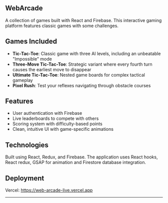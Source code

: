## WebArcade
A collection of games built with React and Firebase. This interactive gaming platform features classic games with some challenges.

## Games Included

- **Tic-Tac-Toe**: Classic game with three AI levels, including an unbeatable "Impossible" mode
- **Three-Move Tic-Tac-Toe**: Strategic variant where every fourth turn causes the earliest move to disappear
- **Ultimate Tic-Tac-Toe**: Nested game boards for complex tactical gameplay
- **Pixel Rush**: Test your reflexes navigating through obstacle courses

## Features

- User authentication with Firebase
- Live leaderboards to compete with others
- Scoring system with difficulty-based points
- Clean, intuitive UI with game-specific animations

## Technologies

Built using React, Redux, and Firebase. The application uses React hooks, React redux, GSAP for animation and Firestore database integration.

## Deployment

Vercel: https://web-arcade-live.vercel.app

---


